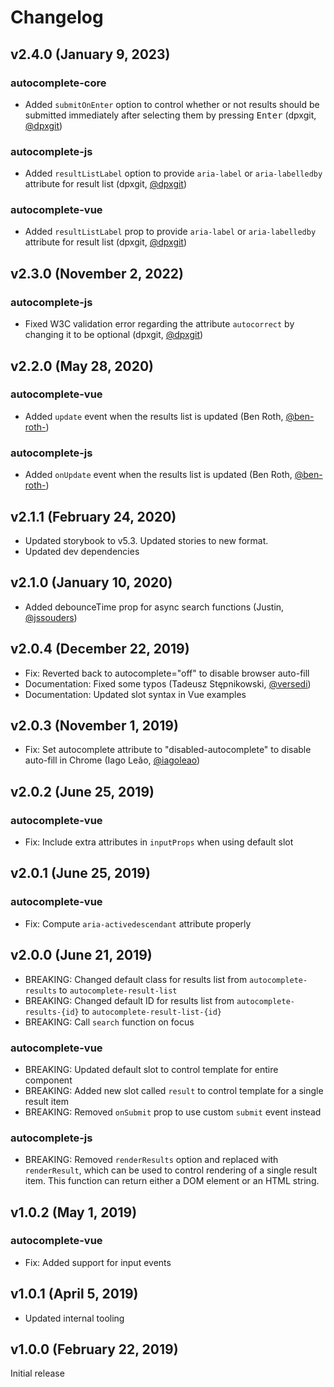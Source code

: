 # Changelog

## v2.4.0 (January 9, 2023)

### autocomplete-core

- Added `submitOnEnter` option to control whether or not results should be submitted immediately after selecting them by pressing <kbd>Enter</kbd> (dpxgit, [@dpxgit](https://github.com/dpxgit))

### autocomplete-js

- Added `resultListLabel` option to provide `aria-label` or `aria-labelledby` attribute for result list (dpxgit, [@dpxgit](https://github.com/dpxgit))

### autocomplete-vue

- Added `resultListLabel` prop to provide `aria-label` or `aria-labelledby` attribute for result list (dpxgit, [@dpxgit](https://github.com/dpxgit))

## v2.3.0 (November 2, 2022)

### autocomplete-js

- Fixed W3C validation error regarding the attribute `autocorrect` by changing it to be optional (dpxgit, [@dpxgit](https://github.com/dpxgit))

## v2.2.0 (May 28, 2020)

### autocomplete-vue

- Added `update` event when the results list is updated (Ben Roth, [@ben-roth-](https://github.com/ben-roth-))

### autocomplete-js

- Added `onUpdate` event when the results list is updated (Ben Roth, [@ben-roth-](https://github.com/ben-roth-))

## v2.1.1 (February 24, 2020)

- Updated storybook to v5.3. Updated stories to new format.
- Updated dev dependencies

## v2.1.0 (January 10, 2020)

- Added debounceTime prop for async search functions (Justin, [@jssouders](https://github.com/jssouders))

## v2.0.4 (December 22, 2019)

- Fix: Reverted back to autocomplete="off" to disable browser auto-fill
- Documentation: Fixed some typos (Tadeusz Stępnikowski, [@versedi](https://github.com/versedi))
- Documentation: Updated slot syntax in Vue examples

## v2.0.3 (November 1, 2019)

- Fix: Set autocomplete attribute to "disabled-autocomplete" to disable auto-fill in Chrome (Iago Leão, [@iagoleao](https://github.com/iagoleao))

## v2.0.2 (June 25, 2019)

### autocomplete-vue

- Fix: Include extra attributes in `inputProps` when using default slot

## v2.0.1 (June 25, 2019)

### autocomplete-vue

- Fix: Compute `aria-activedescendant` attribute properly

## v2.0.0 (June 21, 2019)

- BREAKING: Changed default class for results list from `autocomplete-results` to `autocomplete-result-list`
- BREAKING: Changed default ID for results list from `autocomplete-results-{id}` to `autocomplete-result-list-{id}`
- BREAKING: Call `search` function on focus

### autocomplete-vue

- BREAKING: Updated default slot to control template for entire component
- BREAKING: Added new slot called `result` to control template for a single result item
- BREAKING: Removed `onSubmit` prop to use custom `submit` event instead

### autocomplete-js

- BREAKING: Removed `renderResults` option and replaced with `renderResult`, which can be used to control rendering of a single result item. This function can return either a DOM element or an HTML string.

## v1.0.2 (May 1, 2019)

### autocomplete-vue

- Fix: Added support for input events

## v1.0.1 (April 5, 2019)

- Updated internal tooling

## v1.0.0 (February 22, 2019)

Initial release
